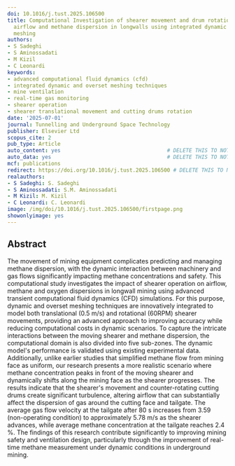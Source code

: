 ```yaml
---
doi: 10.1016/j.tust.2025.106500
title: Computational Investigation of shearer movement and drum rotation effects on
  airflow and methane dispersion in longwalls using integrated dynamic and overset
  meshing
authors:
- S Sadeghi
- S Aminossadati
- M Kizil
- C Leonardi
keywords:
- advanced computational fluid dynamics (cfd)
- integrated dynamic and overset meshing techniques
- mine ventilation
- real-time gas monitoring
- shearer operation
- shearer translational movement and cutting drums rotation
date: '2025-07-01'
journal: Tunnelling and Underground Space Technology
publisher: Elsevier Ltd
scopus_cite: 2
pub_type: Article
auto_content: yes                                  # DELETE THIS TO NOT AUTO GENERATE CONTENT
auto_data: yes                                     # DELETE THIS TO NOT AUTO GENERATE METADATA
mcf: publications
redirect: https://doi.org/10.1016/j.tust.2025.106500 # DELETE THIS TO NOT REDIRECT
realauthors:
- S Sadeghi: S. Sadeghi
- S Aminossadati: S.M. Aminossadati
- M Kizil: M. Kizil
- C Leonardi: C. Leonardi
image: /img/doi/10.1016/j.tust.2025.106500/firstpage.png
showonlyimage: yes
---
```



## Abstract
The movement of mining equipment complicates predicting and managing methane dispersion, with the dynamic interaction between machinery and gas flows significantly impacting methane concentrations and safety. This computational study investigates the impact of shearer operation on airflow, methane and oxygen dispersions in longwall mining using advanced transient computational fluid dynamics (CFD) simulations. For this purpose, dynamic and overset meshing techniques are innovatively integrated to model both translational (0.5 m/s) and rotational (60RPM) shearer movements, providing an advanced approach to improving accuracy while reducing computational costs in dynamic scenarios. To capture the intricate interactions between the moving shearer and methane dispersion, the computational domain is also divided into five sub-zones. The dynamic model's performance is validated using existing experimental data. Additionally, unlike earlier studies that simplified methane flow from mining face as uniform, our research presents a more realistic scenario where methane concentration peaks in front of the moving shearer and dynamically shifts along the mining face as the shearer progresses. The results indicate that the shearer's movement and counter-rotating cutting drums create significant turbulence, altering airflow that can substantially affect the dispersion of gas around the cutting face and tailgate. The average gas flow velocity at the tailgate after 80 s increases from 3.59 (non-operating condition) to approximately 5.78 m/s as the shearer advances, while average methane concentration at the tailgate reaches 2.4 %. The findings of this research contribute significantly to improving mining safety and ventilation design, particularly through the improvement of real-time methane measurement under dynamic conditions in underground mining.
